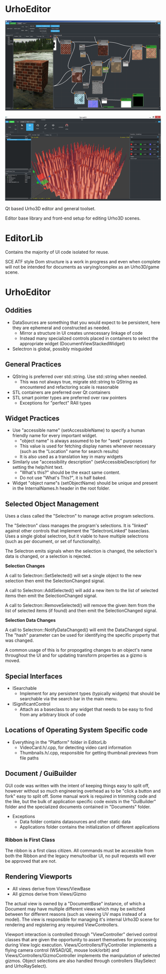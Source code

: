# UrhoEditor

![Screenshot](ReadmeImages/TexGraph.png)

![Screenshot](ReadmeImages/ByteSurfaceNets.png)

Qt based Urho3D editor and general toolset.

Editor base library and front-end setup for editing Urho3D scenes.

# EditorLib

Contains the majority of UI code isolated for reuse.

SCE ATF style Dom structure is a work in progress and even when complete will not be intended for documents as varying/complex as an Urho3D/game scene.

# UrhoEditor

## Oddities

- DataSources are something that you would expect to be persistent, here they are ephemeral and constructed as needed.
    - Mirror a structure in UI creates unnecessary linkage of code
    - Instead many specialized controls placed in containers to select the appropriate widget (DocumentViewStackedWidget)
- Selectron is global, possibly misguided

## General Practices

- QString is preferred over std::string. Use std::string when needed.
    - This was not always true, migrate std::string to QString as encountered and refactoring scale is reasonable
- STL containers are preferred over Qt containers
- STL smart pointer types are preferred over raw pointers
    - Exceptions for "perfect" RAII types

## Widget Practices

- Use "accessible name" (setAccessibleName) to specify a human friendly name for every important widget.
    - "object name" is always assumed to be for "seek" purposes
    - This value is used for fetching display names whenever necessary (such as the "Location" name for search results)
    - It is also used as a translation key in many widgets
- Similarly use "accessibility description" (setAccessibleDescription) for setting the help/hint text.
    - "What's this?" should be the exact same content.
    - Do not use "What's This?", it is half baked.
- Widget "object name"s (setObjectName) should be unique and present in the InternalNames.h header in the root folder.

## Selected Object Management

Uses a class called the "Selectron" to manage active program selections.

The "Selectron" class manages the program's selections. It is "linked" against other controls that implement the "SelectronLinked" baseclass. Uses a single global selectron, but it viable to have multiple selectrons (such as per document, or set of functionality).

The Selectron emits signals when the selection is changed, the selection's data is changed, or a selection is rejected.

**Selection Changes**

A call to Selectron::SetSelected() will set a single object to the new selection then emit the SelectionChanged signal.

A call to Selectron::AddSelected() will add a new item to the list of selected items then emit the SelectionChanged signal.

A call to Selectron::RemoveSelected() will remove the given item from the list of selected items (if found) and then emit the SelectionChanged signal.

**Selection Data Changes**

A call to Selectron::NotifyDataChanged() will emit the DataChanged signal. The "hash" parameter can be used for identifying the specific property that was changed.

A common usage of this is for propogating changes to an object's name throughout the UI and for updating transform properties as a gizmo is moved.

## Special Interfaces

- ISearchable
    - Implement for any persistent types (typically widgets) that should be searchable via the search bar in the main menu.
- ISignificantControl
    - Attach as a baseclass to any widget that needs to be easy to find from any arbitrary block of code

## Locations of Operating System Specific code

- Everything in the "Platform" folder in EditorLib
    - VideoCard.h/.cpp, for detecting video card information
    - Thumbnails.h/.cpp, responsible for getting thumbnail previews from file paths

## Document / GuiBuilder

GUI code was written with the intent of keeping things easy to split off, however without so much engineering overhead as to be "click a button and fork" easy to split off. Some manual work is required in trimming code and the like, but the bulk of application specific code exists in the "GuiBuilder" folder and the specialized documents contained in "Documents" folder.

- Exceptions
    - Data folder contains datasources and other static data
    - Applications folder contains the initialization of different applications

### Ribbon is First Class

The ribbon is a first class citizen. All commands must be accessible from both the Ribbon and the legacy menu/toolbar UI, no pull requests will ever be approved that are not.

## Rendering Viewports

- All views derive from Views/ViewBase
- All gizmos derive from Views/Gizmo

The actual view is owned by a "DocumentBase" instance, of which a Document may have multiple different views which may be switched between for different reasons (such as viewing UV maps instead of a model). The view is responsible for managing it's internal Urho3D scene for rendering and registering any required ViewControllers.

Viewport interaction is controlled through "ViewController" derived control classes that are given the opportunity to assert themselves for processing during View logic execution. Views/Controllers/FlyController implements a flying camera control (WSAD/QE, mouse look/orbit) and Views/Controllers/GizmoController implements the manipulation of selected gizmos. Object selections are also handled through controllers (RaySelect and UrhoRaySelect).
